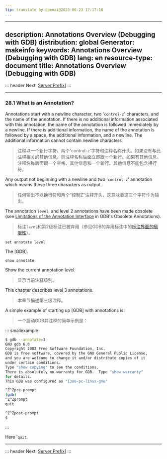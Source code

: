 ```yaml
---
tip: translate by openai@2023-06-23 17:17:18
...
```

---
description: Annotations Overview (Debugging with GDB)
distribution: global
Generator: makeinfo
keywords: Annotations Overview (Debugging with GDB)
lang: en
resource-type: document
title: Annotations Overview (Debugging with GDB)
---
::: header
Next: [Server Prefix](Server-Prefix.html#Server-Prefix)]
:::

---

### 28.1 What is an Annotation?


Annotations start with a newline character, two '`control-z`' characters, and the name of the annotation. If there is no additional information associated with this annotation, the name of the annotation is followed immediately by a newline. If there is additional information, the name of the annotation is followed by a space, the additional information, and a newline. The additional information cannot contain newline characters.

> 注释以一个新行字符、两个'control-z'字符和注释名称开头。如果没有与此注释相关的其他信息，则注释名称后面立即跟一个新行。如果有其他信息，注释名称后面跟一个空格、其他信息和一个新行。其他信息不能包含换行符。


Any output not beginning with a newline and two '`control-z`' annotation which means those three characters as output.

> 任何输出不以换行符和两个“控制Z”注释开头，这意味着这三个字符作为输出。


The annotation `level`, and level 2 annotations have been made obsolete (see [Limitations of the Annotation Interface](../annotate/Limitations.html#Limitations) in GDB's Obsolete Annotations).

> 标注`level`和第2级标注已被弃用（参见GDB的弃用标注中的[标注界面的局限性](../annotate/Limitations.html#Limitations)）。

`set annotate level`

The [GDB].

`show annotate`


Show the current annotation level.

> 显示当前注释级别。


This chapter describes level 3 annotations.

> 本章节描述第三级注释。


A simple example of starting up [GDB] with annotations is:

> 一个启动GDB并注释的简单示例是：

::: smallexample

```bash
$ gdb --annotate=3
GNU gdb 6.0
Copyright 2003 Free Software Foundation, Inc.
GDB is free software, covered by the GNU General Public License,
and you are welcome to change it and/or distribute copies of it
under certain conditions.
Type "show copying" to see the conditions.
There is absolutely no warranty for GDB.  Type "show warranty"
for details.
This GDB was configured as "i386-pc-linux-gnu"

^Z^Zpre-prompt
(gdb)
^Z^Zprompt
quit

^Z^Zpost-prompt
$
```

:::

Here '`quit`.

---

::: header
Next: [Server Prefix](Server-Prefix.html#Server-Prefix)]
:::
